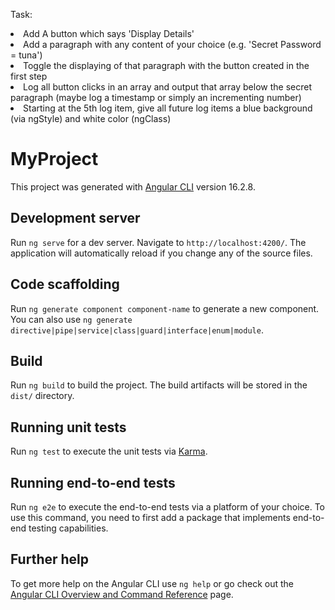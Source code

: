 Task: 
        <li>Add A button which says 'Display Details'</li>
        <li>Add a paragraph with any content of your choice (e.g. 'Secret Password = tuna')</li>
        <li>Toggle the displaying of that paragraph with the button created in the first step</li>
        <li>Log all button clicks in an array and output that array below the secret paragraph (maybe log a timestamp or
          simply an incrementing number)
        </li>
        <li>Starting at the 5th log item, give all future log items a blue background (via ngStyle) and white color
          (ngClass)
        </li>



# MyProject

This project was generated with [Angular CLI](https://github.com/angular/angular-cli) version 16.2.8.

## Development server

Run `ng serve` for a dev server. Navigate to `http://localhost:4200/`. The application will automatically reload if you change any of the source files.

## Code scaffolding

Run `ng generate component component-name` to generate a new component. You can also use `ng generate directive|pipe|service|class|guard|interface|enum|module`.

## Build

Run `ng build` to build the project. The build artifacts will be stored in the `dist/` directory.

## Running unit tests

Run `ng test` to execute the unit tests via [Karma](https://karma-runner.github.io).

## Running end-to-end tests

Run `ng e2e` to execute the end-to-end tests via a platform of your choice. To use this command, you need to first add a package that implements end-to-end testing capabilities.

## Further help

To get more help on the Angular CLI use `ng help` or go check out the [Angular CLI Overview and Command Reference](https://angular.io/cli) page.
